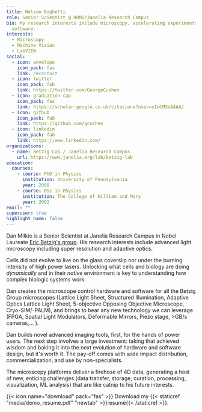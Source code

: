 ```yaml
---
title: Nelson Bighetti
role: Senior Scientist @ HHMI/Janelia Research Campus
bio: My research interests include microscopy, accelerating experiments with
  software.
interests:
  - Microscopy
  - Machine Vision
  - LabVIEW
social:
  - icon: envelope
    icon_pack: fas
    link: /#contact
  - icon: twitter
    icon_pack: fab
    link: https://twitter.com/GeorgeCushen
  - icon: graduation-cap
    icon_pack: fas
    link: https://scholar.google.co.uk/citations?user=sIwtMXoAAAAJ
  - icon: github
    icon_pack: fab
    link: https://github.com/gcushen
  - icon: linkedin
    icon_pack: fab
    link: https://www.linkedin.com/
organizations:
  - name: Betzig Lab / Janelia Research Campus
    url: https://www.janelia.org/lab/betzig-lab
education:
  courses:
    - course: PhD in Physics
      institution: University of Pennsylvania
      year: 2008
    - course: BSc in Physics
      institution: The College of William and Mary
      year: 2002
email: ""
superuser: true
highlight_name: false
---
```

Dan Milkie is a Senior Scientist at Janelia Research Campus in Nobel Laureate [Eric Betzig's group](https://www.janelia.org/lab/betzig-lab).  His research interests include advanced light microscopy including super resolution and adaptive optics.  

Cells did not evolve to live on the glass coverslip nor under the burning intensity of high power lasers. Unlocking what cells and biology are doing *dynamically* and in their *native* environment is key to understanding how complex biologic systems work.  

Dan creates the microscope control hardware and software for all the Betzig Group microscopes (Lattice Light Sheet, Structured Illumination, Adaptive Optics Lattice Light Sheet, 5-objective Opposing Objective Microscope, Cryo-SIM/-PALM), and brings to bear any new technology we can leverage (FPGA, Spatial Light Modulators, Deformable Mirrors, Piezo stage, >GB/s cameras,... ).  

Dan builds novel advanced imaging tools, first, for the hands of power users. The next step involves a large investment: taking that achieved wisdom and baking it into the next evolution of hardware and software design, but it's worth it.  The pay-off comes with wide impact distribution, commercialization, and use by non-specialists.

The microscopy platforms deliver a firehose of 4D data, generating a host of new, enticing challenges (data transfer, storage, curation, processing, visualization, ML analysis) that are like catnip to his future interests.

{{< icon name="download" pack="fas" >}} Download my {{< staticref "media/demo_resume.pdf" "newtab" >}}resumé{{< /staticref >}}.